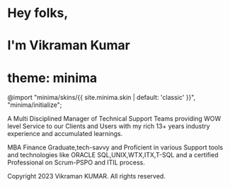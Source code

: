 # Hey folks,

# I'm Vikraman Kumar

# theme: minima

@import
  "minima/skins/{{ site.minima.skin | default: 'classic' }}",
  "minima/initialize";

A Multi Disciplined Manager of Technical Support Teams providing WOW level Service to our Clients and Users with my rich 13+ years industry experience and accumulated learnings.

MBA Finance Graduate,tech-savvy and Proficient in various Support tools and technologies like ORACLE SQL,UNIX,WTX,ITX,T-SQL and a certified Professional on Scrum-PSPO and ITIL process.









Copyright 2023 Vikraman KUMAR.
All rights reserved.
